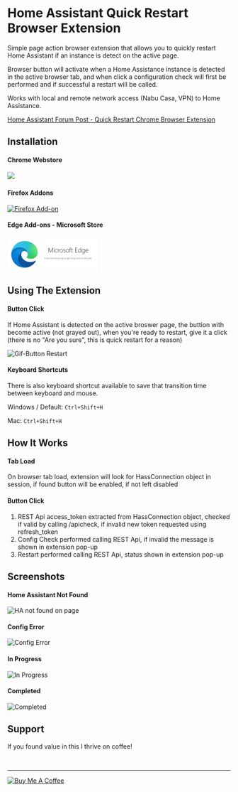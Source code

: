 # Home Assistant Quick Restart Browser Extension
Simple page action browser extension that allows you to quickly restart Home Assistant if an instance is detect on the active page.

Browser button will activate when a Home Assistance instance is detected in the active browser tab, and when click a configuration check will first be performed and if successful a restart will be called.

Works with local and remote network access (Nabu Casa, VPN) to Home Assistance.

[Home Assistant Forum Post - Quick Restart Chrome Browser Extension](https://community.home-assistant.io/t/quick-restart-chrome-browser-extension/154476)

## Installation

#### Chrome Webstore

[<img src="https://developer.chrome.com/webstore/images/ChromeWebStore_BadgeWBorder_v2_206x58.png">](https://chrome.google.com/webstore/detail/home-assistant-quick-rest/eoekhnolflkjbpiafambpfemogdidlch)

#### Firefox Addons

[![Firefox Add-on](https://addons.cdn.mozilla.net/static/img/addons-buttons/AMO-button_1.png)](https://addons.mozilla.org/en-US/firefox/addon/home-assistant-quick-restart)

#### Edge Add-ons - Microsoft Store

[![Edge Add-on](screenshots/edge-addon-logo.png)](https://microsoftedge.microsoft.com/addons/detail/kolacdnkhgnmbgnfcekhdnkoghneemdf)

## Using The Extension

#### Button Click

If Home Assistant is detected on the active broswer page, the buttion with become active (not grayed out), when you're ready to restart, give it a click (there is no "Are you sure", this is quick restart for a reason)

![Gif-Button Restart](https://github.com/warwickofthegh/Browser-Extension-Home-Assistant-Quick-Restart/blob/master/screenshots/gif-buttonclick.gif)

#### Keyboard Shortcuts

There is also keyboard shortcut available to save that transition time between keyboard and mouse.

Windows / Default: `Ctrl+Shift+H`

Mac: `Ctrl+Shift+H`


## How It Works

#### Tab Load
On browser tab load, extension will look for HassConnection object in session, if found button will be enabled, if not left disabled

#### Button Click

1. REST Api access_token extracted from HassConnection object, checked if valid by calling /apicheck, if invalid new token requested using refresh_token
2. Config Check performed calling REST Api, if invalid the message is shown in extension pop-up
3. Restart performed calling REST Api, status shown in extension pop-up


## Screenshots

#### Home Assistant Not Found
![HA not found on page](https://github.com/warwickofthegh/Browser-Extension-Home-Assistant-Quick-Restart/blob/master/screenshots/screenshot-nothapage.png)

#### Config Error

![Config Error](https://github.com/warwickofthegh/Browser-Extension-Home-Assistant-Quick-Restart/blob/master/screenshots/screenshot-configerror.png)

#### In Progress

![In Progress](https://github.com/warwickofthegh/Browser-Extension-Home-Assistant-Quick-Restart/blob/master/screenshots/screenshot-inprogress.png)

#### Completed

![Completed](https://github.com/warwickofthegh/Browser-Extension-Home-Assistant-Quick-Restart/blob/master/screenshots/screenshot-completed.png)



## Support
 
If you found value in this I thrive on coffee!

<br/>
<hr size="1">
<a href="https://www.buymeacoffee.com/ZRQ2mkM5XJp" target="_blank"><img src="https://www.buymeacoffee.com/assets/img/custom_images/white_img.png" alt="Buy Me A Coffee" style="height: auto !important;width: auto !important;" ></a>
